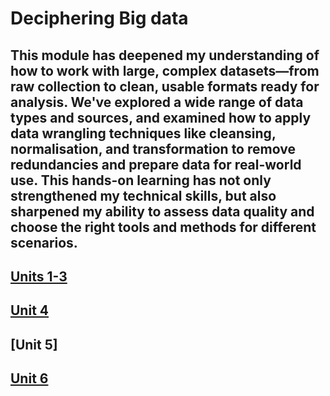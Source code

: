 # Deciphering Big data

## This module has deepened my understanding of how to work with large, complex datasets—from raw collection to clean, usable formats ready for analysis. We've explored a wide range of data types and sources, and examined how to apply data wrangling techniques like cleansing, normalisation, and transformation to remove redundancies and prepare data for real-world use. This hands-on learning has not only strengthened my technical skills, but also sharpened my ability to assess data quality and choose the right tools and methods for different scenarios.

## [Units 1-3](https://github.com/TechieMaks/eportfolio.github.io/blob/85d6ec35b4c66b0ffe893bc4d322c91ddb163829/Unit%201-3.pdf)
## [Unit 4](https://github.com/TechieMaks/eportfolio.github.io/blob/8f44ca62b206a8d102535a629415c6835a6493a1/Unit%204%20Summary.pdf)
## [Unit 5]
## [Unit 6](https://github.com/TechieMaks/eportfolio.github.io/blob/2690b6de58c1a9ae629d39addf7a661acbf96bbf/Unit%206%20Summary.pdf)
